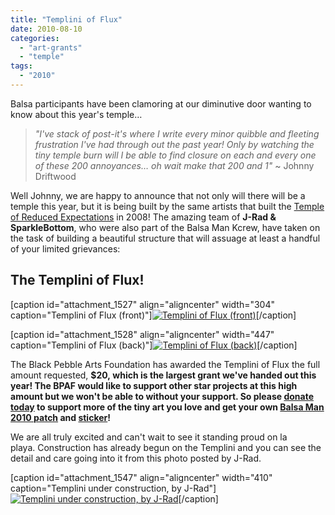 ```yaml
---
title: "Templini of Flux"
date: 2010-08-10
categories: 
  - "art-grants"
  - "temple"
tags: 
  - "2010"
---
```


Balsa participants have been clamoring at our diminutive door wanting to know about this year's temple…

> _"I've stack of post-it's where I write every minor quibble and fleeting frustration I've had through out the past year! Only by watching the tiny temple burn will I be able to find closure on each and every one of these 200 annoyances… oh wait make that 200 and 1"_ ~ Johnny Driftwood

Well Johnny, we are happy to announce that not only will there will be a temple this year, but it is being built by the same artists that built the [Temple of Reduced Expectations](https://www.flickr.com/photos/57588753@N00/2815801333/in/pool-875752@N23/) in 2008! The amazing team of **J-Rad & SparkleBottom**, who were also part of the Balsa Man Kcrew, have taken on the task of building a beautiful structure that will assuage at least a handful of your limited grievances:

## The Templini of Flux!

\[caption id="attachment\_1527" align="aligncenter" width="304" caption="Templini of Flux (front)"\][![Templini of Flux (front)](/images/Templini_of_Flux-front.jpg "Templini of Flux (front)")](https://balsaman.org/wp-content/uploads/2010/08/Templini_of_Flux-front.jpg "Templini of Flux (front)")\[/caption\]

\[caption id="attachment\_1528" align="aligncenter" width="447" caption="Templini of Flux (back)"\][![Templini of Flux (back)](/images/Templini_of_Flux-back.jpg "Templini of Flux (back)")](https://balsaman.org/wp-content/uploads/2010/08/Templini_of_Flux-back.jpg "Templini of Flux (back)")\[/caption\]

The Black Pebble Arts Foundation has awarded the Templini of Flux the full amount requested, **$20, which is the largest grant we've handed out this year! The BPAF would like to support other star projects at this high amount but we won't be able to without your support. So please [donate today](https://balsaman.org/donate/) to support more of the tiny art you love and get your own [Balsa Man 2010 patch](https://balsaman.org/goods/#patch2010) and [sticker](https://balsaman.org/goods/#sticker2010)!**

We are all truly excited and can't wait to see it standing proud on la playa. Construction has already begun on the Templini and you can see the detail and care going into it from this photo posted by J-Rad.

\[caption id="attachment\_1547" align="aligncenter" width="410" caption="Templini under construction, by J-Rad"\][![Templini under construction, by J-Rad](/images/Templini.jpg "Templini under construction, by J-Rad")](https://balsaman.org/wp-content/uploads/2010/08/Templini.jpg "Templini under construction, by J-Rad")\[/caption\]
